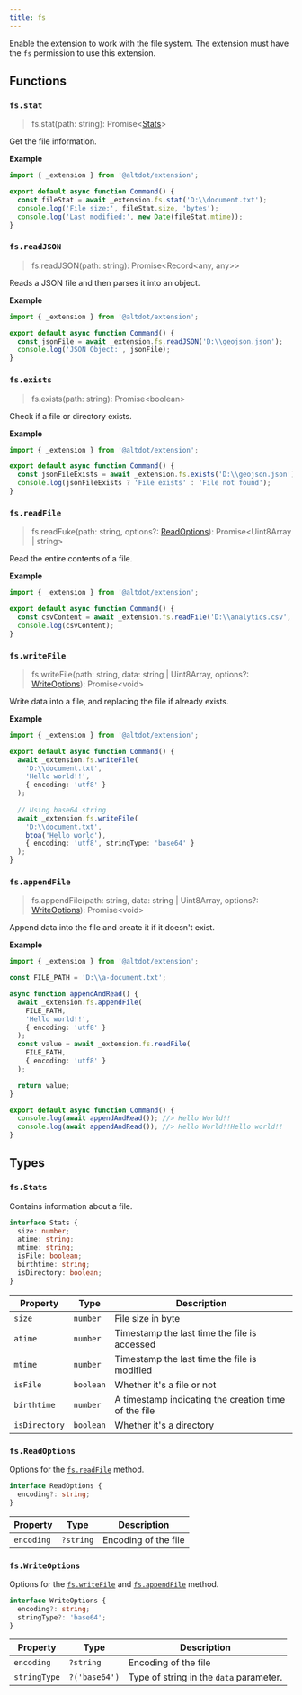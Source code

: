 ```yaml
---
title: fs
---
```


Enable the extension to work with the file system. The extension must have the `fs` permission to use this extension.

## Functions

### `fs.stat`
> fs.stat(path: string): Promise\<[Stats](#fsstats)>

Get the file information.

**Example**

```ts
import { _extension } from '@altdot/extension';

export default async function Command() {
  const fileStat = await _extension.fs.stat('D:\\document.txt');
  console.log('File size:', fileStat.size, 'bytes');
  console.log('Last modified:', new Date(fileStat.mtime));
}
```

### `fs.readJSON`
> fs.readJSON(path: string): Promise\<Record\<any, any>>

Reads a JSON file and then parses it into an object.

**Example**

```ts
import { _extension } from '@altdot/extension';

export default async function Command() {
  const jsonFile = await _extension.fs.readJSON('D:\\geojson.json');
  console.log('JSON Object:', jsonFile);
}
```

### `fs.exists`
> fs.exists(path: string): Promise\<boolean>

Check if a file or directory exists.

**Example**

```ts
import { _extension } from '@altdot/extension';

export default async function Command() {
  const jsonFileExists = await _extension.fs.exists('D:\\geojson.json');
  console.log(jsonFileExists ? 'File exists' : 'File not found');
}
```

### `fs.readFile`
> fs.readFuke(path: string, options?: [ReadOptions](#fsreadoptions)): Promise\<Uint8Array | string>

Read the entire contents of a file.

**Example**

```ts
import { _extension } from '@altdot/extension';

export default async function Command() {
  const csvContent = await _extension.fs.readFile('D:\\analytics.csv', { encoding: 'utf8' });
  console.log(csvContent);
}
```

### `fs.writeFile`
> fs.writeFile(path: string, data: string | Uint8Array, options?: [WriteOptions](#fswriteoptions)): Promise\<void>

Write data into a file, and replacing the file if already exists.

**Example**

```ts
import { _extension } from '@altdot/extension';

export default async function Command() {
  await _extension.fs.writeFile(
    'D:\\document.txt',
    'Hello world!!',
    { encoding: 'utf8' }
  );
  
  // Using base64 string
  await _extension.fs.writeFile(
    'D:\\document.txt',
    btoa('Hello world'),
    { encoding: 'utf8', stringType: 'base64' }
  );
}
```

### `fs.appendFile`
> fs.appendFile(path: string, data: string | Uint8Array, options?: [WriteOptions](#fswriteoptions)): Promise\<void>

Append data into the file and create it if it doesn't exist.

**Example**

```ts
import { _extension } from '@altdot/extension';

const FILE_PATH = 'D:\\a-document.txt';

async function appendAndRead() {
  await _extension.fs.appendFile(
    FILE_PATH,
    'Hello world!!',
    { encoding: 'utf8' }
  );
  const value = await _extension.fs.readFile(
    FILE_PATH,
    { encoding: 'utf8' }
  );

  return value;
}

export default async function Command() {
  console.log(await appendAndRead()); //> Hello World!!
  console.log(await appendAndRead()); //> Hello World!!Hello world!!
}
```

## Types

### `fs.Stats`

Contains information about a file.

```ts
interface Stats {
  size: number;
  atime: string;
  mtime: string;
  isFile: boolean;
  birthtime: string;
  isDirectory: boolean;
}
```

| Property | Type | Description |
| ----------- | ----------- | ----------- |
| `size` | `number` | File size in byte |
| `atime` | `number` | Timestamp the last time the file is accessed |
| `mtime` | `number` | Timestamp the last time the file is modified |
| `isFile` | `boolean` | Whether it's a file or not |
| `birthtime` | `number` | A timestamp indicating the creation time of the file |
| `isDirectory` | `boolean` | Whether it's a directory |

### `fs.ReadOptions`

Options for the [`fs.readFile`](#fsreadfile) method.

```ts
interface ReadOptions {
  encoding?: string;
}
```

| Property | Type | Description |
| ----------- | ----------- | ----------- |
| `encoding` | `?string` | Encoding of the file |

### `fs.WriteOptions`

Options for the [`fs.writeFile`](#fswritefile) and [`fs.appendFile`](#fsappendfile) method.

```ts
interface WriteOptions {
  encoding?: string;
  stringType?: 'base64';
}
```

| Property | Type | Description |
| ----------- | ----------- | ----------- |
| `encoding` | `?string` | Encoding of the file |
| `stringType` | `?('base64')` | Type of string in the `data` parameter. |
